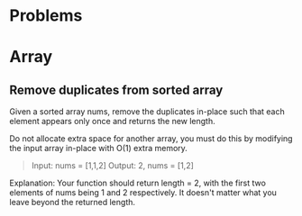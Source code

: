 # Problems

# Array

## Remove duplicates from sorted array
<p>Given a sorted array nums, remove the duplicates in-place such that each element appears only once and returns the new length.

Do not allocate extra space for another array, you must do this by modifying the input array in-place with O(1) extra memory.</p>


> Input: nums = [1,1,2]
Output: 2, nums = [1,2]

<p>Explanation: Your function should return length = 2, with the first two elements of nums being 1 and 2 respectively. It doesn't matter what you leave beyond the returned length.</p>
